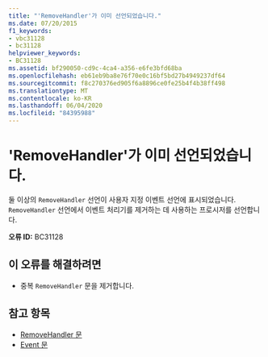 ```yaml
---
title: "'RemoveHandler'가 이미 선언되었습니다."
ms.date: 07/20/2015
f1_keywords:
- vbc31128
- bc31128
helpviewer_keywords:
- BC31128
ms.assetid: bf290050-cd9c-4ca4-a356-e6fe3bfd68ba
ms.openlocfilehash: eb61eb9ba8e76f70e0c16bf5bd27b4949237df64
ms.sourcegitcommit: f8c270376ed905f6a8896ce0fe25b4f4b38ff498
ms.translationtype: MT
ms.contentlocale: ko-KR
ms.lasthandoff: 06/04/2020
ms.locfileid: "84395988"
---
```

# <a name="removehandler-is-already-declared"></a>'RemoveHandler'가 이미 선언되었습니다.
둘 이상의 `RemoveHandler` 선언이 사용자 지정 이벤트 선언에 표시되었습니다. `RemoveHandler` 선언에서 이벤트 처리기를 제거하는 데 사용하는 프로시저를 선언합니다.  
  
 **오류 ID:** BC31128  
  
## <a name="to-correct-this-error"></a>이 오류를 해결하려면  
  
- 중복 `RemoveHandler` 문을 제거합니다.  
  
## <a name="see-also"></a>참고 항목

- [RemoveHandler 문](../language-reference/statements/removehandler-statement.md)
- [Event 문](../language-reference/statements/event-statement.md)

